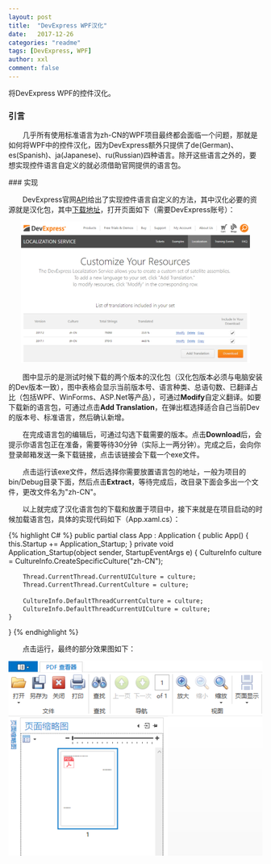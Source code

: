 ```yaml
---
layout: post
title:  "DevExpress WPF汉化"
date:   2017-12-26
categories: "readme"
tags: [DevExpress, WPF]
author: xxl
comment: false
---
```

将DevExpress WPF的控件汉化。
### 引言
<p style="text-indent: 2em">几乎所有使用标准语言为zh-CN的WPF项目最终都会面临一个问题，那就是如何将WPF中的控件汉化，因为DevExpress额外只提供了de(German)、es(Spanish)、ja(Japanese)、ru(Russian)四种语言。除开这些语言之外的，要想实现控件语言自定义的就必须借助官网提供的语言包。</p>
### 实现
<p style="text-indent: 2em">DevExpress官网<a href="https://documentation.devexpress.com/WPF/7544/Localization/Localizing-WPF-Controls-via-Satellite-Resource-Assemblies" target="_blank">API</a>给出了实现控件语言自定义的方法，其中汉化必要的资源就是汉化包，其中<a href="https://localization.devexpress.com/" target="_blank">下载地址</a>，打开页面如下（需要DevExpress账号）：</p>
<div style="text-align:center"><img width="90%" height="auto" src="/assets/images/post/2017/2017-12-26-devexpress_localization_zh-CN/localization.png"/></div>
<p style="text-indent: 2em">图中显示的是测试时候下载的两个版本的汉化包（汉化包版本必须与电脑安装的Dev版本一致），图中表格会显示当前版本号、语言种类、总语句数、已翻译占比（包括WPF、WinForms、ASP.Net等产品），可通过<strong>Modify</strong>自定义翻译。如要下载新的语言包，可通过点击<strong>Add Translation</strong>，在弹出框选择适合自己当前Dev的版本号、标准语言，然后确认新增。</p>
<p style="text-indent: 2em">在完成语言包的编辑后，可通过勾选下载需要的版本。点击<strong>Download</strong>后，会提示你语言包正在准备，需要等待30分钟（实际上一两分钟）。完成之后，会向你登录邮箱发送一条下载链接，点击该链接会下载一个exe文件。</p>
<p style="text-indent: 2em">点击运行该exe文件，然后选择你需要放置语言包的地址，一般为项目的bin/Debug目录下面，然后点击<strong>Extract</strong>，等待完成后，改目录下面会多出一个文件，更改文件名为"zh-CN"。</p>
<p style="text-indent: 2em">以上就完成了汉化语言包的下载和放置于项目中，接下来就是在项目启动的时候加载语言包，具体的实现代码如下（App.xaml.cs）：</p>
{% highlight C# %}
public partial class App : Application
{
    public App()
    {
        this.Startup += Application_Startup;
    }
    private void Application_Startup(object sender, StartupEventArgs e)
    {
        CultureInfo culture =  CultureInfo.CreateSpecificCulture("zh-CN");

        Thread.CurrentThread.CurrentUICulture = culture;
        Thread.CurrentThread.CurrentCulture = culture;

        CultureInfo.DefaultThreadCurrentCulture = culture;
        CultureInfo.DefaultThreadCurrentUICulture = culture;
    }
}
{% endhighlight %} 
<p style="text-indent: 2em">点击运行，最终的部分效果图如下：</p>
<div style="text-align:center"><img height="auto" src="/assets/images/post/2017/2017-12-26-devexpress_localization_zh-CN/result.png"/></div>
